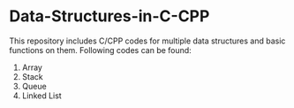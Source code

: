 # Data-Structures-in-C-CPP

This repository includes C/CPP codes for multiple data structures and basic functions on them.
Following codes can be found:
1. Array
2. Stack
3. Queue
4. Linked List
